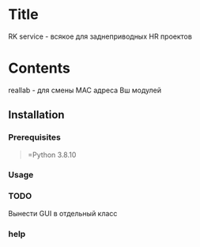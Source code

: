 # Title
RK service - всякое для заднеприводных HR проектов 

# Contents
reallab - для смены MAC адреса Вш модулей

## Installation

### Prerequisites
>=Python 3.8.10

### Usage

### TODO
Вынести GUI в отдельный класс


### help
